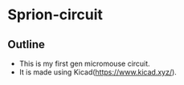 # Sprion-circuit

## Outline
- This is my first gen micromouse circuit.
- It is made using Kicad(https://www.kicad.xyz/).


